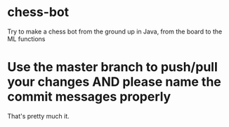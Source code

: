 # chess-bot
Try to make a chess bot from the ground up in Java, from the board to the ML functions


<h1> Use the master branch to push/pull your changes AND please name the commit messages properly</h1>

That's pretty much it.
